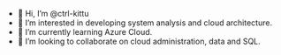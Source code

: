 - 👋 Hi, I’m @ctrl-kittu
- 👀 I’m interested in developing system analysis and cloud architecture.
- 🌱 I’m currently learning Azure Cloud.
- 💞️ I’m looking to collaborate on cloud administration, data and SQL.

<!---
ctrl-kittu/ctrl-kittu is a ✨ special ✨ repository because its `README.md` (this file) appears on your GitHub profile.
You can click the Preview link to take a look at your changes.
--->
